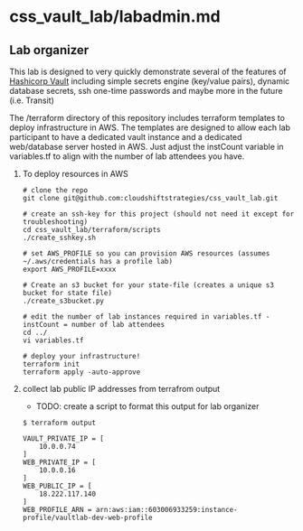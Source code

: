 # css_vault_lab/labadmin.md

## Lab organizer

This lab is designed to very quickly demonstrate several of the features of [Hashicorp Vault](www.vaultproject.io)
including simple secrets engine (key/value pairs), dynamic database secrets, ssh one-time passwords and maybe
more in the future (i.e. Transit)

The /terraform directory of this repository includes terraform templates to deploy infrastructure in AWS. 
The templates are designed to allow each lab participant to have a dedicated vault instance and a dedicated 
web/database server hosted in AWS.  Just adjust the instCount variable in variables.tf to align with the
number of lab attendees you have. 


1. To deploy resources in AWS
    ```
    # clone the repo
    git clone git@github.com:cloudshiftstrategies/css_vault_lab.git
    
    # create an ssh-key for this project (should not need it except for troubleshooting)
    cd css_vault_lab/terraform/scripts
    ./create_sshkey.sh
    
    # set AWS_PROFILE so you can provision AWS resources (assumes ~/.aws/credentials has a profile lab)
    export AWS_PROFILE=xxxx
    
    # Create an s3 bucket for your state-file (creates a unique s3 bucket for state file)
    ./create_s3bucket.py
    
    # edit the number of lab instances required in variables.tf - instCount = number of lab attendees
    cd ../
    vi variables.tf
    
    # deploy your infrastructure!
    terraform init
    terraform apply -auto-approve
    ``` 
    
 2. collect lab public IP addresses from terrafrom output
    * TODO: create a script to format this output for lab organizer
    ```
    $ terraform output
 
    VAULT_PRIVATE_IP = [
        10.0.0.74
    ]
    WEB_PRIVATE_IP = [
        10.0.0.16
    ]
    WEB_PUBLIC_IP = [
        18.222.117.140
    ]
    WEB_PROFILE_ARN = arn:aws:iam::603006933259:instance-profile/vaultlab-dev-web-profile
    ```
